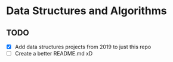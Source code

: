 # Data Structures and Algorithms

## TODO

- [x] Add data structures projects from 2019 to just this repo
- [ ] Create a better README.md xD
